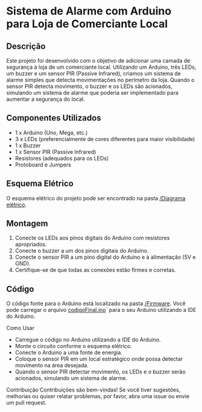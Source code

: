 # Sistema de Alarme com Arduino para Loja de Comerciante Local

## Descrição

Este projeto foi desenvolvido com o objetivo de adicionar uma camada de segurança à loja de um comerciante local. Utilizando um Arduino, três LEDs, um buzzer e um sensor PIR (Passive Infrared), criamos um sistema de alarme simples que detecta movimentações no perímetro da loja. Quando o sensor PIR detecta movimento, o buzzer e os LEDs são acionados, simulando um sistema de alarme que poderia ser implementado para aumentar a segurança do local.

## Componentes Utilizados

- 1 x Arduino (Uno, Mega, etc.)
- 3 x LEDs (preferencialmente de cores diferentes para maior visibilidade)
- 1 x Buzzer
- 1 x Sensor PIR (Passive Infrared)
- Resistores (adequados para os LEDs)
- Protoboard e Jumpers

## Esquema Elétrico

O esquema elétrico do projeto pode ser encontrado na pasta [/Diagrama elétrico](https://github.com/pedroriqueef/Sensor-PIR---Arduino-Project/tree/e2974885758f560c0f41d3c95e4e468e8b832f92/Diagrama%20el%C3%A9trico).

## Montagem

1. Conecte os LEDs aos pinos digitais do Arduino com resistores apropriados.
2. Conecte o buzzer a um dos pinos digitais do Arduino.
3. Conecte o sensor PIR a um pino digital do Arduino e à alimentação (5V e GND).
4. Certifique-se de que todas as conexões estão firmes e corretas.

## Código

O código fonte para o Arduino está localizado na pasta [/Firmware](https://github.com/pedroriqueef/Sensor-PIR---Arduino-Project/tree/5cbd04609671c0e5f808a2f2122a037b217a4561/Firmware). Você pode carregar o arquivo [codigoFinal.ino](https://github.com/pedroriqueef/Sensor-PIR---Arduino-Project/blob/5cbd04609671c0e5f808a2f2122a037b217a4561/Firmware/codigoFinal.ino)` para o seu Arduino utilizando a IDE do Arduino.

Como Usar
- Carregue o código no Arduino utilizando a IDE do Arduino.
- Monte o circuito conforme o esquema elétrico.
- Conecte o Arduino a uma fonte de energia.
- Coloque o sensor PIR em um local estratégico onde possa detectar movimento na área desejada.
- Quando o sensor PIR detectar movimento, os LEDs e o buzzer serão acionados, simulando um sistema de alarme.

Contribuição
Contribuições são bem-vindas! 
Se você tiver sugestões, melhorias ou quiser relatar problemas, por favor, abra uma issue ou envie um pull request.
